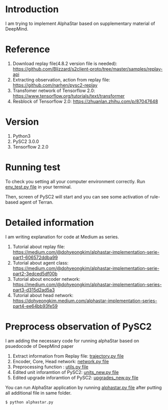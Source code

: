 # Introduction
I am trying to implement AlphaStar based on supplementary material of DeepMind.

# Reference
1. Download replay file(4.8.2 version file is needed): https://github.com/Blizzard/s2client-proto/tree/master/samples/replay-api
2. Extracting observation, action from replay file: https://github.com/narhen/pysc2-replay
3. Transfomer network of Tensorflow 2.0: https://www.tensorflow.org/tutorials/text/transformer
4. Resblock of Tensorflow 2.0: https://zhuanlan.zhihu.com/p/87047648

# Version
1. Python3
2. PySC2 3.0.0
3. Tensorflow 2.2.0

# Running test
To check you setting all your computer environment correctly. Run [env_test.py file](https://github.com/kimbring2/AlphaStar_Implementation/blob/master/env_test.py) in your terminal.

Then, screen of PySC2 will start and you can see some activation of rule-based agent of Terran. 

# Detailed information
I am writing explanation for code at Medium as series.

1. Tutorial about replay file: https://medium.com/@dohyeongkim/alphastar-implementation-serie-part1-606572ddba99
2. Tutorial about agent class: https://medium.com/@dohyeongkim/alphastar-implementation-serie-part2-3edced5df00b
3. Tutorial about encoder network: https://medium.com/@dohyeongkim/alphastar-implementation-series-part3-d315d2ad5a3
4. Tutorial about head network: https://dohyeongkim.medium.com/alphastar-implementation-series-part4-ee64bb93fe59

# Preprocess observation of PySC2
I am adding the necessary code for running alphaStar based on psuedocode of DeepMind paper

1. Extract information from Replay file: [trajectory.py file](https://github.com/kimbring2/AlphaStar_Implementation/blob/master/pseudocode/trajectory.py)
2. Encoder, Core, Head network: [network.py file](https://github.com/kimbring2/AlphaStar_Implementation/blob/master/pseudocode/network.py)
3. Preprocessing function : [utils.py file](https://github.com/kimbring2/AlphaStar_Implementation/blob/master/pseudocode/utils.py)
4. Edited unit inforamtion of PySC2: [units_new.py file](https://github.com/kimbring2/AlphaStar_Implementation/blob/master/pseudocode/units_new.py)
5. Edited upgrade inforamtion of PySC2: [upgrades_new.py file](https://github.com/kimbring2/AlphaStar_Implementation/blob/master/pseudocode/upgrades_new.py)

You can run AlphaStar application by running [alphastar.py file](https://github.com/kimbring2/AlphaStar_Implementation/blob/master/pseudocode/alphastar.py) after putting all additional file in same folder.
```
$ python alphastar.py 
```
